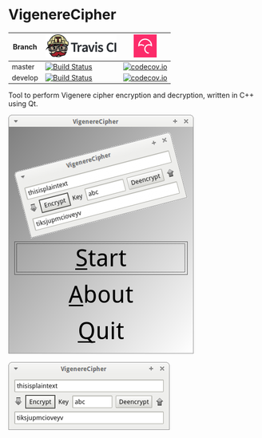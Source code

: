 # VigenereCipher

Branch|[![Travis CI logo](TravisCI.png)](https://travis-ci.org)|[![Codecov logo](Codecov.png)](https://www.codecov.io)
---|---|---
master|[![Build Status](https://travis-ci.org/richelbilderbeek/VigenereCipher.svg?branch=master)](https://travis-ci.org/richelbilderbeek/VigenereCipher)|[![codecov.io](https://codecov.io/github/richelbilderbeek/VigenereCipher/coverage.svg?branch=master)](https://codecov.io/github/richelbilderbeek/VigenereCipher/branch/master)
develop|[![Build Status](https://travis-ci.org/richelbilderbeek/VigenereCipher.svg?branch=develop)](https://travis-ci.org/richelbilderbeek/VigenereCipher)|[![codecov.io](https://codecov.io/github/richelbilderbeek/VigenereCipher/coverage.svg?branch=develop)](https://codecov.io/github/richelbilderbeek/VigenereCipher/branch/develop)

Tool to perform Vigenere cipher encryption and decryption, written in C++ using Qt.

![VigenereCipher menu v2.0](Screenshots/VigenereCipherMenu_2_0.png)

![VigenereCipher v2.0](Screenshots/VigenereCipher_2_0.png)
